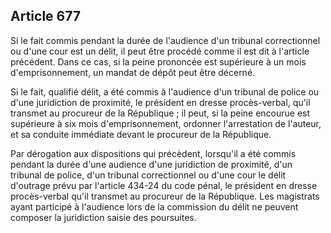 Article 677
----
Si le fait commis pendant la durée de l'audience d'un tribunal correctionnel ou
d'une cour est un délit, il peut être procédé comme il est dit à l'article
précédent. Dans ce cas, si la peine prononcée est supérieure à un mois
d'emprisonnement, un mandat de dépôt peut être décerné.

Si le fait, qualifié délit, a été commis à l'audience d'un tribunal de police ou
d'une juridiction de proximité, le président en dresse procès-verbal, qu'il
transmet au procureur de la République ; il peut, si la peine encourue est
supérieure à six mois d'emprisonnement, ordonner l'arrestation de l'auteur, et
sa conduite immédiate devant le procureur de la République.

Par dérogation aux dispositions qui précèdent, lorsqu'il a été commis pendant la
durée d'une audience d'une juridiction de proximité, d'un tribunal de police,
d'un tribunal correctionnel ou d'une cour le délit d'outrage prévu par l'article
434-24 du code pénal, le président en dresse procès-verbal qu'il transmet au
procureur de la République. Les magistrats ayant participé à l'audience lors de
la commission du délit ne peuvent composer la juridiction saisie des poursuites.
